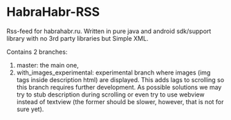 # HabraHabr-RSS
Rss-feed for habrahabr.ru. Written in pure java and android sdk/support library with no 3rd party libraries but Simple XML.

Contains 2 branches:
1) master: the main one,
2) with_images_experimental: experimental branch where images (img tags inside description html) are displayed. This adds lags to scrolling so this branch requires further development. As possible solutions we may try to stub description during scrolling or even try to use webview instead of textview (the former should be slower, however, that is not for sure yet).
